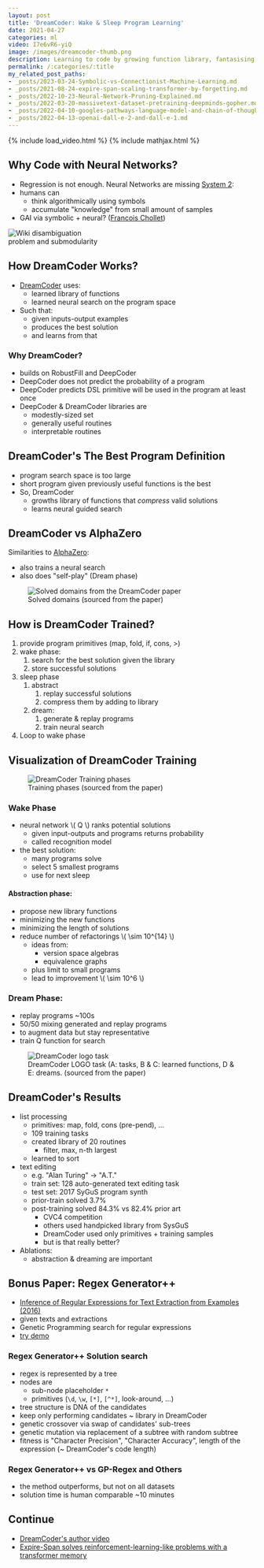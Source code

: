 ```yaml
---
layout: post
title: 'DreamCoder: Wake & Sleep Program Learning'
date: 2021-04-27
categories: ml
video: I7e6vR6-yiQ
image: /images/dreamcoder-thumb.png
description: Learning to code by growing function library, fantasising coding tasks, and training neural search.
permalink: /:categories/:title
my_related_post_paths:
- _posts/2023-03-24-Symbolic-vs-Connectionist-Machine-Learning.md
- _posts/2021-08-24-expire-span-scaling-transformer-by-forgetting.md
- _posts/2022-10-23-Neural-Network-Pruning-Explained.md
- _posts/2022-03-20-massivetext-dataset-pretraining-deepminds-gopher.md
- _posts/2022-04-10-googles-pathways-language-model-and-chain-of-thought.md
- _posts/2022-04-13-openai-dall-e-2-and-dall-e-1.md
---
```




{% include load_video.html %}
{% include mathjax.html %}

## Why Code with Neural Networks?
- Regression is not enough. Neural Networks are missing [System 2](https://en.wikipedia.org/wiki/Thinking,_Fast_and_Slow):
- humans can
  - think algorithmically using symbols
  - accumulate "knowledge" from small amount of samples
- GAI via symbolic + neural? ([Francois Chollet](https://youtu.be/J0p_thJJnoo))


<img
    class="figure-img img-fluid rounded lazyload"
    alt="Wiki disambiguation problem and submodularity"
    data-src="https://upload.wikimedia.org/wikipedia/en/c/c1/Thinking%2C_Fast_and_Slow.jpg"
    style="max-width: 200px">


## How DreamCoder Works?
- [DreamCoder](https://www.cs.cornell.edu/~ellisk/documents/dreamcoder_with_supplement.pdf) uses:
  - learned library of functions
  - learned neural search on the program space
- Such that:
  - given inputs-output examples
  - produces the best solution
  - and learns from that


### Why DreamCoder?
- builds on RobustFill and DeepCoder
- DeepCoder does not predict the probability of a program
- DeepCoder predicts DSL primitive will be used in the program at least once
- DeepCoder & DreamCoder libraries are
  - modestly-sized set
  - generally useful routines
  - interpretable routines
 

## DreamCoder's The Best Program Definition
- program search space is too large
- short program given previously useful functions is the best
- So, DreamCoder
  - growths library of functions that _compress_ valid solutions
  - learns neural guided search
 

## DreamCoder vs AlphaZero
Similarities to [AlphaZero](https://arxiv.org/pdf/1712.01815.pdf):
- also trains a neural search
- also does "self-play" (Dream phase)

<figure class="figure">
    <img
        class="figure-img img-fluid rounded lazyload"
        alt="Solved domains from the DreamCoder paper "
        data-src="/images/dreamcoder-tasks.png"
        style="max-width: 500px">
    <figcaption class="figure-caption">
        Solved domains (sourced from the paper)
    </figcaption>
</figure>


## How is DreamCoder Trained?
1. provide program primitives (map, fold, if, cons, >)
2. wake phase:
    1. search for the best solution given the library
    1. store successful solutions
3. sleep phase
    1. abstract
        1. replay successful solutions
        1. compress them by adding to library
    1. dream:
        1. generate & replay programs
        2. train neural search
4. Loop to wake phase


## Visualization of DreamCoder Training
<figure class="figure">
    <img
        class="figure-img img-fluid rounded lazyload"
        alt="DreamCoder Training phases"
        data-src="/images/dreamcoder-phases.png"
        style="max-width: 900px">
    <figcaption class="figure-caption">
        Training phases (sourced from the paper)
    </figcaption>
</figure>


### Wake Phase
- neural network \\( Q \\) ranks potential solutions
  - given input-outputs and programs returns probability
  - called recognition model
- the best solution:
    - many programs solve
    - select 5 smallest programs
    - use for next sleep
    

#### Abstraction phase:
- propose new library functions 
- minimizing the new functions
- minimizing the length of solutions
- reduce number of refactorings \\( \sim 10^{14} \\)
    - ideas from:
        - version space algebras
        - equivalence graphs
    - plus limit to small programs
    - lead to improvement \\( \sim 10^6 \\)
    
    
### Dream Phase:
- replay programs ~100s
- 50/50 mixing generated and replay programs
- to augment data but stay representative
- train Q function for search

<figure class="figure">
    <img
        class="figure-img img-fluid rounded lazyload"
        alt="DreamCoder logo task"
        data-src="/images/dreamcoder-logo-task.png"
        style="max-width: 900px">
    <figcaption class="figure-caption">
         DreamCoder LOGO task (A: tasks, B & C: learned functions, D & E: dreams. (sourced from the paper)
    </figcaption>
</figure>


## DreamCoder's Results
- list processing
    - primitives: map, fold, cons (pre-pend), ...
    - 109 training tasks
    - created library of 20 routines
        - filter, max, n-th largest
    - learned to sort
- text editing
    - e.g. "Alan Turing" -> "A.T."
    - train set: 128 auto-generated text editing task  
    - test set: 2017 SyGuS program synth  
    - prior-train solved 3.7%
    - post-training solved 84.3% vs 82.4% prior art
        - CVC4 competition
        - others used handpicked library from SysGuS
        - DreamCoder used only primitives + training samples
        - but is that really better?
- Ablations:
    - abstraction & dreaming are important
    


## Bonus Paper: Regex Generator++
- [Inference of Regular Expressions for Text Extraction from Examples (2016)](https://www.human-competitive.org/sites/default/files/bartoli-delorenzo-medvet-tarlao-tkde-paper.pdf)
- given texts and extractions
- Genetic Programming search for regular expressions
- [try demo](http://regex.inginf.units.it/)


### Regex Generator++ Solution search
- regex is represented by a tree
- nodes are
  - sub-node placeholder `*`
  - primitives (`\d`, `\w`, `[*]`, `[^*]`, look-around, ...)
- tree structure is DNA of the candidates
- keep only performing candidates ~ library in DreamCoder
- genetic crossover via swap of candidates' sub-trees
- genetic mutation via replacement of a subtree with random subtree
- fitness is "Character Precision", "Character Accuracy", length of the expression (~ DreamCoder's code length)


### Regex Generator++ vs GP-Regex and Others
- the method outperforms, but not on all datasets
- solution time is human comparable ~10 minutes


## Continue
- [DreamCoder's author video](https://youtu.be/NYIeP1hns6A)
- [Expire-Span solves reinforcement-learning-like problems with a transformer memory](/ml/expire-span-scaling-transformer-by-forgetting)
